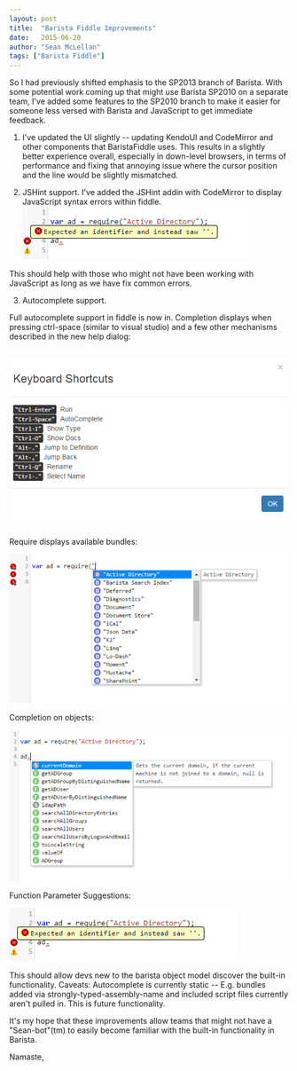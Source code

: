 ```yaml
---
layout: post
title:  "Barista Fiddle Improvements"
date:   2015-06-20
author: "Sean McLellan"
tags: ["Barista Fiddle"]
---
```


So I had previously shifted emphasis to the SP2013 branch of Barista. With some potential work coming up that might use Barista SP2010 on a separate team, I've added some features to the SP2010 branch to make it easier for someone less versed with Barista and JavaScript to get immediate feedback. 

1) I've updated the UI slightly -- updating KendoUI and CodeMirror and other components that BaristaFiddle uses. This results in a slightly better experience overall, especially in down-level browsers, in terms of performance and fixing that annoying issue where the cursor position and the line would be slightly mismatched.

2) JSHint support.
  I've added the JSHint addin with CodeMirror to display JavaScript syntax errors within fiddle.
​  ![alt text](/img/2015-06-20-barista-fiddle-improvements-01.png "JSHint in Fiddle")

  This should help with those who might not have been working with JavaScript as long as we have fix common errors.

3) Autocomplete support.

Full autocomplete support in fiddle is now in. Completion displays when pressing ctrl-space (similar to visual studio) and a few other mechanisms described in the new help dialog:

​
![alt text](/img/2015-06-20-barista-fiddle-improvements-02.png "Keyboard Shortcuts")
​

Require displays available bundles:
​

![alt text](/img/2015-06-20-barista-fiddle-improvements-03.png "Bundle Population")

Completion on objects:
​

![alt text](/img/2015-06-20-barista-fiddle-improvements-04.png "Completion on Objects")

Function Parameter Suggestions:


​![alt text](/img/2015-06-20-barista-fiddle-improvements-01.png "Function Parameter Suggestions")


This should allow devs new to the barista object model discover the built-in functionality.
Caveats: Autocomplete is currently static -- E.g. bundles added via strongly-typed-assembly-name and included script files currently aren't pulled in. This is future functionality.


It's my hope that these improvements allow teams that might not have a "Sean-bot"(tm) to easily become familiar with the built-in functionality in Barista.

Namaste,
